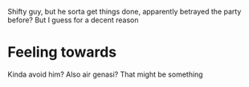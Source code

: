 Shifty guy, but he sorta get things done, apparently betrayed the party before? But I guess for a decent reason

# Feeling towards
Kinda avoid him? Also air genasi? That might be something